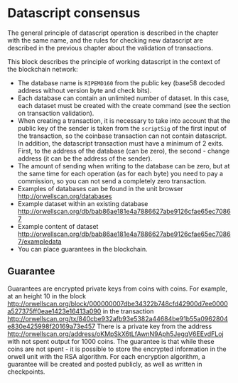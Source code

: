 # Datascript consensus

The general principle of datascript operation is described in the chapter with the same name, and the rules for checking new datascript are described in the previous chapter about the validation of transactions.

This block describes the principle of working datascript in the context of the blockchain network:

* The database name is `RIPEMD160` from the public key (base58 decoded address without version byte and check bits).
* Each database can contain an unlimited number of dataset. In this case, each dataset must be created with the create command (see the section on transaction validation).
* When creating a transaction, it is necessary to take into account that the public key of the sender is taken from the `scriptSig` of the first input of the transaction, so the coinbase transaction can not contain datascript. In addition, the datascript transaction must have a minimum of 2 exits. First, to the address of the database (can be zero), the second - change address (it can be the address of the sender).
* The amount of sending when writing to the database can be zero, but at the same time for each operation (as for each byte) you need to pay a commission, so you can not send a completely zero transaction.
* Examples of databases can be found in the unit browser http://orwellscan.org/databases
* Example dataset within an existing database http://orwellscan.org/db/bab86ae181e4a7886627abe9126cfae65ec70867
* Example content of dataset http://orwellscan.org/db/bab86ae181e4a7886627abe9126cfae65ec70867/exampledata
* You can place guarantees in the blockchain.

## Guarantee

Guarantees are encrypted private keys from coins with coins. For example, at an height 10 in the block http://orwellscan.org/block/000000007dbe34322b748cfd42900d7ee0000a527375ff0eae1423e16413a090 in the transaction http://orwellscan.org/tx/840cbe932afb93e5382a44684be91b55a0962804e830e425998f20169a73e457
There is a private key from the address http://orwellscan.org/address/oKMpSkX6tLfAwnN9Aph5JegqV6EEvdFLoj with not spent output for 1000 coins. The guarantee is that while these coins are not spent - it is possible to store the encrypted information in the orwell unit with the RSA algorithm. For each encryption algorithm, a guarantee will be created and posted publicly, as well as written in checkpoints.

